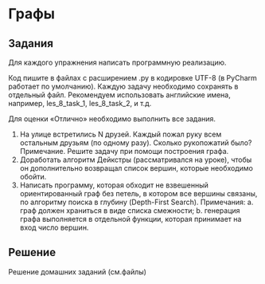 # Графы

## Задания

Для каждого упражнения написать программную реализацию.

Код пишите в файлах с расширением .py в кодировке UTF-8 (в PyCharm работает по умолчанию). Каждую задачу необходимо сохранять в отдельный файл. Рекомендуем использовать английские имена, например, les_8_task_1, les_8_task_2, и т.д.

Для оценки «Отлично» необходимо выполнить все задания.

1. На улице встретились N друзей. Каждый пожал руку всем остальным друзьям (по одному разу). Сколько рукопожатий было?
Примечание. Решите задачу при помощи построения графа.
2. Доработать алгоритм Дейкстры (рассматривался на уроке), чтобы он дополнительно возвращал список вершин, которые необходимо обойти.
3. Написать программу, которая обходит не взвешенный ориентированный граф без петель, в котором все вершины связаны, по алгоритму поиска в глубину (Depth-First Search).
Примечания:
a. граф должен храниться в виде списка смежности;
b. генерация графа выполняется в отдельной функции, которая принимает на вход число вершин.


## Решение

Решение домашних заданий (см.файлы)
